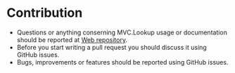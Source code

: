 # Contribution
- Questions or anything conserning MVC.Lookup usage or documentation should be reported at [Web repository](https://github.com/NonFactors/MVC6.Lookup.Web).
- Before you start writing a pull request you should discuss it using GitHub issues.
- Bugs, improvements or features should be reported using GitHub issues.
